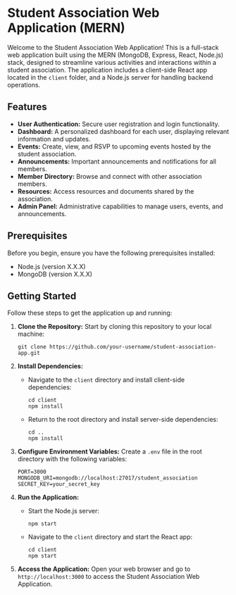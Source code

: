 # Student Association Web Application (MERN)

Welcome to the Student Association Web Application! This is a full-stack web application built using the MERN (MongoDB, Express, React, Node.js) stack, designed to streamline various activities and interactions within a student association. The application includes a client-side React app located in the `client` folder, and a Node.js server for handling backend operations.

## Features

- **User Authentication:** Secure user registration and login functionality.
- **Dashboard:** A personalized dashboard for each user, displaying relevant information and updates.
- **Events:** Create, view, and RSVP to upcoming events hosted by the student association.
- **Announcements:** Important announcements and notifications for all members.
- **Member Directory:** Browse and connect with other association members.
- **Resources:** Access resources and documents shared by the association.
- **Admin Panel:** Administrative capabilities to manage users, events, and announcements.

## Prerequisites

Before you begin, ensure you have the following prerequisites installed:

- Node.js (version X.X.X)
- MongoDB (version X.X.X)

## Getting Started

Follow these steps to get the application up and running:

1. **Clone the Repository:** Start by cloning this repository to your local machine:

   ```
   git clone https://github.com/your-username/student-association-app.git
   ```

2. **Install Dependencies:**

   - Navigate to the `client` directory and install client-side dependencies:

     ```
     cd client
     npm install
     ```

   - Return to the root directory and install server-side dependencies:

     ```
     cd ..
     npm install
     ```

3. **Configure Environment Variables:** Create a `.env` file in the root directory with the following variables:

   ```
   PORT=3000
   MONGODB_URI=mongodb://localhost:27017/student_association
   SECRET_KEY=your_secret_key
   ```

4. **Run the Application:**

   - Start the Node.js server:

     ```
     npm start
     ```

   - Navigate to the `client` directory and start the React app:

     ```
     cd client
     npm start
     ```

5. **Access the Application:** Open your web browser and go to `http://localhost:3000` to access the Student Association Web Application.
